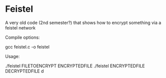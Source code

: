 # Feistel
A very old code (2nd semester?) that shows how to encrypt something via a feistel network

Compile options:

gcc feistel.c -o feistel

Usage:

./feistel FILETOENCRYPT ENCRYPTEDFILE
./feistel ENCRYPTEDFILE DECRYPTEDFILE d
